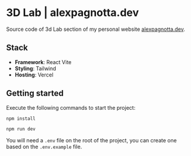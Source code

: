 # 3D Lab | alexpagnotta.dev

Source code of 3d Lab section of my personal website [alexpagnotta.dev](https://alexpagnotta.dev).

## Stack

- **Framework**: React Vite
- **Styling**: Tailwind
- **Hosting**: Vercel

## Getting started

Execute the following commands to start the project:

```bash
npm install

npm run dev
```

You will need a `.env` file on the root of the project, you can create one based on the `.env.example` file.
